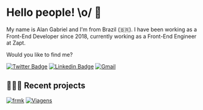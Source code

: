 # Hello people! \o/ 👋

My name is Alan Gabriel and I'm from Brazil (🇧🇷). I have been working as a Front-End Developer since 2018, currently working as a Front-End Engineer at Zapt.

Would you like to find me?

[![Twitter Badge](https://img.shields.io/badge/-@euAlanGabriel-6B81FA?style=flat-square&labelColor=6B81FA&logo=twitter&logoColor=white&link=https://twitter.com/eualangabriel)](https://twitter.com/eualangabriel)
[![Linkedin Badge](https://img.shields.io/badge/-LinkedIn-6B81FA?style=flat-square&logo=Linkedin&logoColor=white&link=https://www.linkedin.com/in/alangabrielbs)](https://www.linkedin.com/in/alangabrielbs)
[![Gmail](https://img.shields.io/badge/-contato@alangabriel.dev-6B81FA?style=flat-square&labelColor=6B81FA&logo=gmail&logoColor=white&link=contato@alangabriel.dev)](mailto:contao@alangabriel.dev)



## 👨🏻‍💻 Recent projects

[![frmk](https://img.shields.io/badge/frkw%20blog-282828?style=flat-square&link=https://frwk.alangabriel.dev/)](https://frwk.alangabriel.dev/)
[![Viagens](https://img.shields.io/badge/Viagens-282828?style=flat-square&link=https://viagens.alangabriel.dev/)](https://viagens.alangabriel.dev/)
